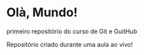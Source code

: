 # Olà, Mundo!
 primeiro repositório do curso de Git e GuitHub

 Repositório criado durante uma aula ao vivo!

